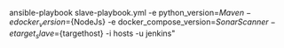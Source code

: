  ansible-playbook slave-playbook.yml -e python_version=${Maven} -e docker_version=${NodeJs} -e docker_compose_version=${SonarScanner}  -e target_slave=${targethost} -i hosts -u jenkins"